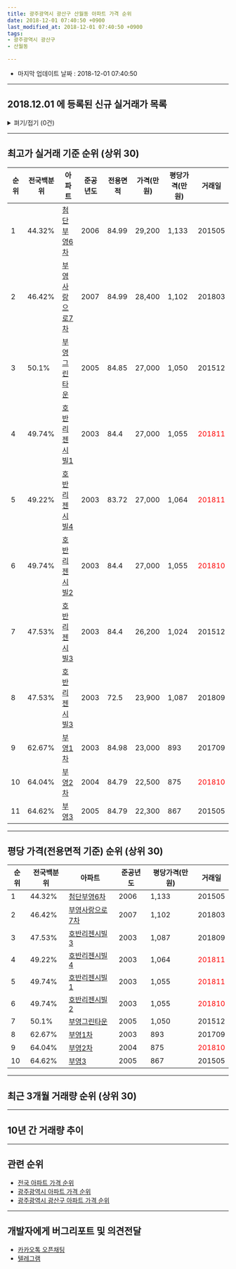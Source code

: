 ```yaml
---
title: 광주광역시 광산구 산월동 아파트 가격 순위
date: 2018-12-01 07:40:50 +0900
last_modified_at: 2018-12-01 07:40:50 +0900
tags:
- 광주광역시 광산구
- 산월동

---
```


* 마지막 업데이트 날짜 : 2018-12-01 07:40:50

---

## 2018.12.01 에 등록된 신규 실거래가 목록

<details>
<summary>펴기/접기 (0건)</summary>
<div markdown="1">

|아파트|전국백분위|준공년도|전용면적|가격(만원)|평당가격(만원)|거래일|
|---|---|---|---|---|---|---|
|없음|||||||


</div>
</details>

---

## 최고가 실거래 기준 순위 (상위 30)


|순위|전국백분위|아파트|준공년도|전용면적|가격(만원)|평당가격(만원)|거래일|
|---|---|---|---|---|---|---|---|
|1|44.32%|[첨단부영6차](https://search.naver.com/search.naver?query=%EA%B4%91%EC%A3%BC%EA%B4%91%EC%97%AD%EC%8B%9C+%EA%B4%91%EC%82%B0%EA%B5%AC+%EC%82%B0%EC%9B%94%EB%8F%99+%EC%B2%A8%EB%8B%A8%EB%B6%80%EC%98%816%EC%B0%A8)|2006|84.99|29,200|1,133|201505|
|2|46.42%|[부영사랑으로7차](https://search.naver.com/search.naver?query=%EA%B4%91%EC%A3%BC%EA%B4%91%EC%97%AD%EC%8B%9C+%EA%B4%91%EC%82%B0%EA%B5%AC+%EC%82%B0%EC%9B%94%EB%8F%99+%EB%B6%80%EC%98%81%EC%82%AC%EB%9E%91%EC%9C%BC%EB%A1%9C7%EC%B0%A8)|2007|84.99|28,400|1,102|201803|
|3|50.1%|[부영그린타운](https://search.naver.com/search.naver?query=%EA%B4%91%EC%A3%BC%EA%B4%91%EC%97%AD%EC%8B%9C+%EA%B4%91%EC%82%B0%EA%B5%AC+%EC%82%B0%EC%9B%94%EB%8F%99+%EB%B6%80%EC%98%81%EA%B7%B8%EB%A6%B0%ED%83%80%EC%9A%B4)|2005|84.85|27,000|1,050|201512|
|4|49.74%|[호반리젠시빌1](https://search.naver.com/search.naver?query=%EA%B4%91%EC%A3%BC%EA%B4%91%EC%97%AD%EC%8B%9C+%EA%B4%91%EC%82%B0%EA%B5%AC+%EC%82%B0%EC%9B%94%EB%8F%99+%ED%98%B8%EB%B0%98%EB%A6%AC%EC%A0%A0%EC%8B%9C%EB%B9%8C1)|2003|84.4|27,000|1,055|<span style="color:red">201811</span>|
|5|49.22%|[호반리젠시빌4](https://search.naver.com/search.naver?query=%EA%B4%91%EC%A3%BC%EA%B4%91%EC%97%AD%EC%8B%9C+%EA%B4%91%EC%82%B0%EA%B5%AC+%EC%82%B0%EC%9B%94%EB%8F%99+%ED%98%B8%EB%B0%98%EB%A6%AC%EC%A0%A0%EC%8B%9C%EB%B9%8C4)|2003|83.72|27,000|1,064|<span style="color:red">201811</span>|
|6|49.74%|[호반리젠시빌2](https://search.naver.com/search.naver?query=%EA%B4%91%EC%A3%BC%EA%B4%91%EC%97%AD%EC%8B%9C+%EA%B4%91%EC%82%B0%EA%B5%AC+%EC%82%B0%EC%9B%94%EB%8F%99+%ED%98%B8%EB%B0%98%EB%A6%AC%EC%A0%A0%EC%8B%9C%EB%B9%8C2)|2003|84.4|27,000|1,055|<span style="color:red">201810</span>|
|7|47.53%|[호반리젠시빌3](https://search.naver.com/search.naver?query=%EA%B4%91%EC%A3%BC%EA%B4%91%EC%97%AD%EC%8B%9C+%EA%B4%91%EC%82%B0%EA%B5%AC+%EC%82%B0%EC%9B%94%EB%8F%99+%ED%98%B8%EB%B0%98%EB%A6%AC%EC%A0%A0%EC%8B%9C%EB%B9%8C3)|2003|84.4|26,200|1,024|201512|
|8|47.53%|[호반리젠시빌3](https://search.naver.com/search.naver?query=%EA%B4%91%EC%A3%BC%EA%B4%91%EC%97%AD%EC%8B%9C+%EA%B4%91%EC%82%B0%EA%B5%AC+%EC%82%B0%EC%9B%94%EB%8F%99+%ED%98%B8%EB%B0%98%EB%A6%AC%EC%A0%A0%EC%8B%9C%EB%B9%8C3)|2003|72.5|23,900|1,087|201809|
|9|62.67%|[부영1차](https://search.naver.com/search.naver?query=%EA%B4%91%EC%A3%BC%EA%B4%91%EC%97%AD%EC%8B%9C+%EA%B4%91%EC%82%B0%EA%B5%AC+%EC%82%B0%EC%9B%94%EB%8F%99+%EB%B6%80%EC%98%811%EC%B0%A8)|2003|84.98|23,000|893|201709|
|10|64.04%|[부영2차](https://search.naver.com/search.naver?query=%EA%B4%91%EC%A3%BC%EA%B4%91%EC%97%AD%EC%8B%9C+%EA%B4%91%EC%82%B0%EA%B5%AC+%EC%82%B0%EC%9B%94%EB%8F%99+%EB%B6%80%EC%98%812%EC%B0%A8)|2004|84.79|22,500|875|<span style="color:red">201810</span>|
|11|64.62%|[부영3](https://search.naver.com/search.naver?query=%EA%B4%91%EC%A3%BC%EA%B4%91%EC%97%AD%EC%8B%9C+%EA%B4%91%EC%82%B0%EA%B5%AC+%EC%82%B0%EC%9B%94%EB%8F%99+%EB%B6%80%EC%98%813)|2005|84.79|22,300|867|201505|


---

## 평당 가격(전용면적 기준) 순위 (상위 30)


|순위|전국백분위|아파트|준공년도|평당가격(만원)|거래일|
|---|---|---|---|---|---|
|1|44.32%|[첨단부영6차](https://search.naver.com/search.naver?query=%EA%B4%91%EC%A3%BC%EA%B4%91%EC%97%AD%EC%8B%9C+%EA%B4%91%EC%82%B0%EA%B5%AC+%EC%82%B0%EC%9B%94%EB%8F%99+%EC%B2%A8%EB%8B%A8%EB%B6%80%EC%98%816%EC%B0%A8)|2006|1,133|201505|
|2|46.42%|[부영사랑으로7차](https://search.naver.com/search.naver?query=%EA%B4%91%EC%A3%BC%EA%B4%91%EC%97%AD%EC%8B%9C+%EA%B4%91%EC%82%B0%EA%B5%AC+%EC%82%B0%EC%9B%94%EB%8F%99+%EB%B6%80%EC%98%81%EC%82%AC%EB%9E%91%EC%9C%BC%EB%A1%9C7%EC%B0%A8)|2007|1,102|201803|
|3|47.53%|[호반리젠시빌3](https://search.naver.com/search.naver?query=%EA%B4%91%EC%A3%BC%EA%B4%91%EC%97%AD%EC%8B%9C+%EA%B4%91%EC%82%B0%EA%B5%AC+%EC%82%B0%EC%9B%94%EB%8F%99+%ED%98%B8%EB%B0%98%EB%A6%AC%EC%A0%A0%EC%8B%9C%EB%B9%8C3)|2003|1,087|201809|
|4|49.22%|[호반리젠시빌4](https://search.naver.com/search.naver?query=%EA%B4%91%EC%A3%BC%EA%B4%91%EC%97%AD%EC%8B%9C+%EA%B4%91%EC%82%B0%EA%B5%AC+%EC%82%B0%EC%9B%94%EB%8F%99+%ED%98%B8%EB%B0%98%EB%A6%AC%EC%A0%A0%EC%8B%9C%EB%B9%8C4)|2003|1,064|<span style="color:red">201811</span>|
|5|49.74%|[호반리젠시빌1](https://search.naver.com/search.naver?query=%EA%B4%91%EC%A3%BC%EA%B4%91%EC%97%AD%EC%8B%9C+%EA%B4%91%EC%82%B0%EA%B5%AC+%EC%82%B0%EC%9B%94%EB%8F%99+%ED%98%B8%EB%B0%98%EB%A6%AC%EC%A0%A0%EC%8B%9C%EB%B9%8C1)|2003|1,055|<span style="color:red">201811</span>|
|6|49.74%|[호반리젠시빌2](https://search.naver.com/search.naver?query=%EA%B4%91%EC%A3%BC%EA%B4%91%EC%97%AD%EC%8B%9C+%EA%B4%91%EC%82%B0%EA%B5%AC+%EC%82%B0%EC%9B%94%EB%8F%99+%ED%98%B8%EB%B0%98%EB%A6%AC%EC%A0%A0%EC%8B%9C%EB%B9%8C2)|2003|1,055|<span style="color:red">201810</span>|
|7|50.1%|[부영그린타운](https://search.naver.com/search.naver?query=%EA%B4%91%EC%A3%BC%EA%B4%91%EC%97%AD%EC%8B%9C+%EA%B4%91%EC%82%B0%EA%B5%AC+%EC%82%B0%EC%9B%94%EB%8F%99+%EB%B6%80%EC%98%81%EA%B7%B8%EB%A6%B0%ED%83%80%EC%9A%B4)|2005|1,050|201512|
|8|62.67%|[부영1차](https://search.naver.com/search.naver?query=%EA%B4%91%EC%A3%BC%EA%B4%91%EC%97%AD%EC%8B%9C+%EA%B4%91%EC%82%B0%EA%B5%AC+%EC%82%B0%EC%9B%94%EB%8F%99+%EB%B6%80%EC%98%811%EC%B0%A8)|2003|893|201709|
|9|64.04%|[부영2차](https://search.naver.com/search.naver?query=%EA%B4%91%EC%A3%BC%EA%B4%91%EC%97%AD%EC%8B%9C+%EA%B4%91%EC%82%B0%EA%B5%AC+%EC%82%B0%EC%9B%94%EB%8F%99+%EB%B6%80%EC%98%812%EC%B0%A8)|2004|875|<span style="color:red">201810</span>|
|10|64.62%|[부영3](https://search.naver.com/search.naver?query=%EA%B4%91%EC%A3%BC%EA%B4%91%EC%97%AD%EC%8B%9C+%EA%B4%91%EC%82%B0%EA%B5%AC+%EC%82%B0%EC%9B%94%EB%8F%99+%EB%B6%80%EC%98%813)|2005|867|201505|


---

## 최근 3개월 거래량 순위 (상위 30)


<div style="width:100%;">
    <canvas id="deal_count_ranking" height="250"></canvas>
</div>


<script>
new Chart(document.getElementById("deal_count_ranking"), {
    type: 'horizontalBar',
    data: {
        labels: ['부영1차', '부영2차', '부영그린타운', '호반리젠시빌3', '첨단부영6차', '부영사랑으로7차', '호반리젠시빌4', '부영3', '호반리젠시빌2', '호반리젠시빌1'],
        datasets: [{
            label: '실거래 수',
            data: [15, 7, 6, 6, 6, 6, 5, 5, 4, 3],
            borderColor: "rgba(255, 0, 128, 1)",
            backgroundColor: "rgba(255, 0, 128, 0.5)",
            fill: false,
        }]
    },
    options: {
        responsive: true,
        title: {
            display: true,
            text: '최근 3개월 거래량 순위'
        },
        tooltips: {
            mode: 'index',
            intersect: false,
            callbacks: {
                title: function(tooltipItems, data) {
                    return "실거래 수:";
                },
                label: function(tooltipItem, data) {
                    return data.labels[tooltipItem.index] + ": " + tooltipItem.xLabel;
                }
            }
        },
        hover: {
            mode: 'nearest',
            intersect: true
        },
        scales: {
            xAxes: [{
                display: true,
                scaleLabel: {
                    display: true,
                    labelString: '실거래 수'
                },
                ticks: {
                    suggestedMin: 0,
                }
            }],
            yAxes: [{
                display: true,
                ticks: {
                    autoSkip: false,
                    callback: function(value, index, values) {
                        if (value.length > 15)
                            return value.substr(0, 13) + "...";
                        else
                            return value;
                    }
                },
                scaleLabel: {
                    display: false,
                }
            }]
        }
    }
});

</script>


---

## 10년 간 거래량 추이


<div style="width:100%;">
    <canvas id="deal_progress" height="250"></canvas>
</div>

<script>
new Chart(document.getElementById("deal_progress"), {
    type: 'line',
    data: {
        labels: ['200812','200901','200902','200903','200904','200905','200906','200907','200908','200909','200910','200911','200912','201001','201002','201003','201004','201005','201006','201007','201008','201009','201010','201011','201012','201101','201102','201103','201104','201105','201106','201107','201108','201109','201110','201111','201112','201201','201202','201203','201204','201205','201206','201207','201208','201209','201210','201211','201212','201301','201302','201303','201304','201305','201306','201307','201308','201309','201310','201311','201312','201401','201402','201403','201404','201405','201406','201407','201408','201409','201410','201411','201412','201501','201502','201503','201504','201505','201506','201507','201508','201509','201510','201511','201512','201601','201602','201603','201604','201605','201606','201607','201608','201609','201610','201611','201612','201701','201702','201703','201704','201705','201706','201707','201708','201709','201710','201711','201712','201801','201802','201803','201804','201805','201806','201807','201808','201809','201810','201811','201812'],
        datasets: [{
            label: '실거래 수',
            pointRadius: 1,
            data: [7, 21, 15, 14, 7, 17, 8, 240, 50, 34, 41, 30, 35, 31, 26, 31, 19, 11, 16, 20, 14, 25, 30, 25, 37, 29, 22, 31, 23, 50, 35, 29, 33, 28, 18, 42, 47, 19, 28, 36, 28, 30, 27, 29, 27, 25, 33, 52, 39, 40, 41, 37, 42, 51, 41, 22, 29, 25, 66, 56, 52, 45, 53, 59, 27, 31, 42, 38, 24, 31, 48, 46, 31, 37, 28, 38, 27, 23, 19, 16, 27, 26, 47, 25, 20, 24, 36, 27, 23, 29, 36, 38, 34, 33, 38, 38, 22, 26, 32, 27, 23, 32, 21, 43, 42, 39, 36, 37, 30, 29, 19, 56, 25, 23, 29, 25, 39, 42, 49, 14, 0],
            borderColor: "rgba(255, 201, 14, 1)",
            backgroundColor: "rgba(255, 201, 14, 0.5)",
            fill: true,
        }]
    },
    options: {
        responsive: true,
        title: {
            display: true,
            text: '10년간 거래량 추이'
        },
        tooltips: {
            mode: 'index',
            intersect: false,
        },
        hover: {
            mode: 'nearest',
            intersect: true
        },
        scales: {
            xAxes: [{
                display: true,
                scaleLabel: {
                    display: true,
                    labelString: '년/월'
                }
            }],
            yAxes: [{
                display: true,
                ticks: {
                    suggestedMin: 0,
                },
                scaleLabel: {
                    display: true,
                    labelString: '실거래 수'
                }
            }]
        }
    }
});

</script>


---

## 관련 순위

- [전국 아파트 가격 순위](https://inasie.github.io/apt-ranking/전국)
- [광주광역시 아파트 가격 순위](https://inasie.github.io/apt-ranking/광주광역시)
- [광주광역시 광산구 아파트 가격 순위](https://inasie.github.io/apt-ranking/광주광역시-광산구)


---

## 개발자에게 버그리포트 및 의견전달

- [카카오톡 오픈채팅](https://open.kakao.com/o/gLJUAP4)
- [텔레그램](https://t.me/inasie)

